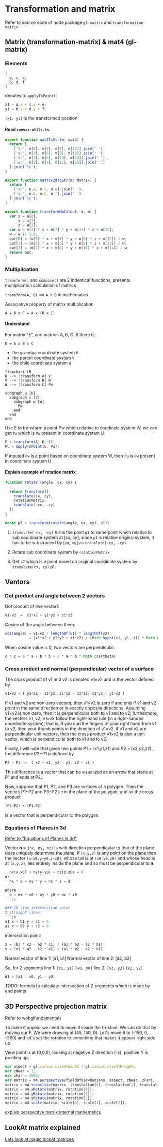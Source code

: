 # Transformation and matrix
  Refer to source code of node package `gl-matirx` and `transformation-matrix`


## Matrix (transformation-matrix) & mat4 (gl-matrix)

### Elements
```
[
  a, c, e,
  b, d, f
]
```

denotes to `applyToPoint()`
```js
x1 = a.x + c.y + e;
y1 = b.x + d.y + f;
```
`[x1, y1]` is the transformed position.

#### Read `canvas-utils.ts`
```js
export function mat4ToStr(m: mat4) {
  return [
    ['x:', m[0], m[4], m[8], m[12]].join(' '),
    ['y:', m[1], m[5], m[9], m[13]].join(' '),
    ['z:', m[2], m[6], m[10], m[14]].join(' '),
    ['w:', m[3], m[7], m[11], m[15]].join(' ')
  ].join('\n');
}

export function matrix2dToStr(m: Matrix) {
  return [
    ['x:', m.a, m.c, m.e].join(' '),
    ['y:', m.b, m.d, m.f].join(' ')
  ].join('\n');
}
```

```js
export function transformMat4(out, a, m) {
  var x = a[0],
      y = a[1],
      z = a[2];
  var w = m[3] * x + m[7] * y + m[11] * z + m[15];
  w = w || 1.0;
  out[0] = (m[0] * x + m[4] * y + m[8] * z + m[12]) / w;
  out[1] = (m[1] * x + m[5] * y + m[9] * z + m[13]) / w;
  out[2] = (m[2] * x + m[6] * y + m[10] * z + m[14]) / w;
  return out;
}
```


### Multiplication

`transform()` and `compose()` are 2 indentical functions,
presents multiplication calculation of matrics

`transform(A, B)` ==> `A x B` in mathematics

Associative property of matrix multiplication
```
A x B x C = A x (B x C)
```

#### Understand

For matrix "E", and matrics A, B, C, if there is:
```
E = A x B x C
```
- the grandpa coordinate system `U`
- the parent coordinate system `V`
- the child coordinate system `W`

```mermaid
flowchart LR
U --> |transform A| V
V --> |transform B| W
W --> |transform C| Pw

subgraph u [U]
  subgraph v [V]
    subgraph w [W]
      Pw
    end
  end
end
```

Use E to transform a point Pw which relative to coodinate system W,
we can get `Pu` which is `Pw` present in coordinate system U

```js
E = transform(A, B, C);
Pu = applyToPoint(E, Pw);
```
If inputed `Pw` is a point based on coordinate system W,
then `Pu` is `Pw` present in coordinate system U

#### Explain example of rotation matrix
```js
function rotate (angle, cx, cy) {
  ...
  return transform([
    translate(cx, cy),
    rotationMatrix,
    translate(-cx, -cy)
  ])
}

const p2 = transform(rotate(angle, cx, cy), p1);
```

1. `translate(-cx, -cy)` turns the point `p1` to same point which relative to sub coordinate system at [cx, cy],
since `p1` is relative original system, it has to be substracted by [cx, cy] as `translate(-cx, -cy)`.

2. Rotate sub coordinate system by `rotationMatrix`

3. Get `p2` which is a point based on original coordinate system by `translate(cx, cy)` p1.

## Ventors

### Dot product and angle between 2 vectors

Dot product of twe vectors
```js
v1·v2  =  x1*x2 + y1*y2 + z1*z2
```

Cosine of the angle between them:
```js
cos(angle) = v1·v2 / lengthOf(v1) * lengthOf(v2)
           = (x1*x2 + y1*y2 + z1*z2) / (Math.hypot(x1, y1, z1) * Math.hypot(x2, y2, z2))
```
When cosine value is 0, two vectors are perpendicular.

```js
c * c = a * a + b * b + 2 * a * b * Math.cos(theta)

```

### Cross product and normal (perpendicular) vector of a surface
The *cross product* of v1 and v2 is denoted v1×v2 and is the vector defined by
```js
v1×v2 = ( y1*z2 - z1*y2, z1*x2 - x1*z2, x1*y2 - y1*x2 )
```

If v1 and v2 are non-zero vectors, then v1×v2 is zero if and only if v1 and v2 point
in the same direction or in exactly opposite directions. Assuming v1×v2 is non-zero,
then it is perpendicular both to v1 and to v2; furthermore, the vectors v1, v2, v1×v2
follow the right-hand rule (in a right-handed coordinate system); that is, if you
curl the fingers of your right hand from v1 to v2, then your thumb points in the
direction of v1×v2. If v1 and v2 are perpendicular unit vectors, then the cross product
v1×v2 is also a unit vector, which is perpendicular both to v1 and to v2.

Finally, I will note that given two points P1 = (x1,y1,z1) and P2 = (x2,y2,z2), the difference P2−P1 is defined by
```js
P2 − P1  =  ( x2 − x1, y2 − y1, z2 − z1 )
```
This difference is a vector that can be visualized as an arrow that starts at P1 and ends at P2.

Now, suppose that P1, P2, and P3 are vertices of a polygon. Then the vectors P1−P2 and P3−P2 lie in the plane of the polygon, and so the cross product
```js
(P3−P2) × (P1−P2)
```
is a vector that is perpendicular to the polygon.

### Equations of Planes in 3d
<a href="https://math.libretexts.org/Bookshelves/Calculus/CLP-3_Multivariable_Calculus_(Feldman_Rechnitzer_and_Yeager)/01%3A_Vectors_and_Geometry_in_Two_and_Three_Dimensions/1.04%3A_Equations_of_Planes_in_3d">Refer to "Equations of Planes in 3d"</a>

Vector **n** = `(nx, ny, nz)` is with direction perpendicular to
that of the plane does uniquely determine the plane. If `(x,y,z)`
is any point on the plane then the vector  `(x−x0,y−y0,z−z0)`,
whose tail is at `(x0,y0,z0)`
and whose head is at `(x,y,z)`,
lies entirely inside the plane and so must be perpendicular to **n**.

```js
  nx(x-x0) + ny(y-y0) + nz(z-z0) = 0
or
  nx * x + ny * y + nz * z = d

Where
  d = nx * x0 + ny * y0 + nz * z0
```js

### 2D line intersection point
2 straight lines:
```js
a1 x + b1 y + c1 = 0
a2 x + b2 y + c2 = 0

```
intersection point:
```js
x = (b1 * c2 - b2 * c1) / (a1 * b2 - a2 * b1)
y = (c1 * a2 - c2 * a1) / (a1 * b2 - a2 * b1)
```

Normal vector of line 1: [a1, b1]
Normal vector of line 2: [a2, b2]

So, for 2 segments
line 1: `[x1, y1]` `[x0, y0]`
line 2: `[x3, y3]` `[x2, y2]`

```js
d1 = [x1 - x0, y1 - y0]

```
TODO: formula to calculate intersection of 2 segments which is made by end points

## 3D Perspective projection matrix

Refer to [webglfundamentals](https://webglfundamentals.org/webgl/lessons/webgl-3d-perspective.html)

To make it appear we need to move it inside the frustum. We can do that by moving our F. We were drawing at (45, 150, 0). Let's move it to (-150, 0, -360) and let's set the rotation to something that makes it appear right side up.

View point is at (0,0,0), looking at nagetive Z direction (-z), positive Y is pointing up.

```js
var aspect = gl.canvas.clientWidth / gl.canvas.clientHeight;
var zNear = 1;
var zFar = 2000;
var matrix = m4.perspective(fieldOfViewRadians, aspect, zNear, zFar);
matrix = m4.translate(matrix, translation[0], translation[1], translation[2]);
matrix = m4.xRotate(matrix, rotation[0]);
matrix = m4.yRotate(matrix, rotation[1]);
matrix = m4.zRotate(matrix, rotation[2]);
matrix = m4.scale(matrix, scale[0], scale[1], scale[2]);
```

[explain perspecitve matrix internal mathematics](https://stackoverflow.com/questions/28286057/trying-to-understand-the-math-behind-the-perspective-matrix-in-webgl/28301213#28301213)

## LookAt matrix explained

[Lets look at magic lookAt matrices](https://dev.to/carmencincotti/lets-look-at-magic-lookat-matrices-1c7o)

